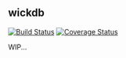 ## wickdb

[![Build Status](https://travis-ci.org/Fullstop000/wickdb.svg?branch=master)](https://travis-ci.org/Fullstop000/wickdb)
[![Coverage Status](https://coveralls.io/repos/github/Fullstop000/wickdb/badge.svg?branch=master)](https://coveralls.io/github/Fullstop000/wickdb?branch=master)

WIP...